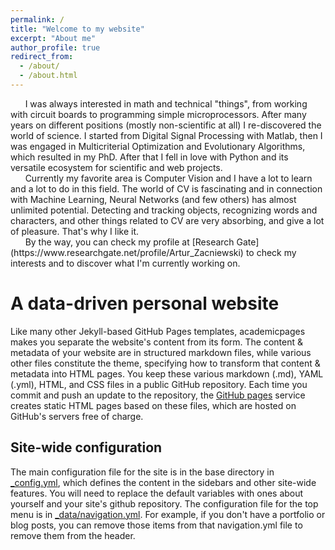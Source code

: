 ```yaml
---
permalink: /
title: "Welcome to my website"
excerpt: "About me"
author_profile: true
redirect_from: 
  - /about/
  - /about.html
---
```


<div style="text-justify">&nbsp;&nbsp;&nbsp;&nbsp;&nbsp;&nbsp;I was always interested in math and technical "things", from working with circuit boards to programming simple microprocessors. After many years on different positions (mostly non-scientific at all) I re-discovered the world of science. I started from Digital Signal Processing with Matlab, then I was engaged in Multicriterial Optimization and Evolutionary Algorithms, which resulted in my PhD. After that I fell in love with Python and its versatile ecosystem for scientific and web projects.</div>

<div style="text-justify">&nbsp;&nbsp;&nbsp;&nbsp;&nbsp;&nbsp;Currently my favorite area is Computer Vision and I have a lot to learn and a lot to do in this field. The world of CV is fascinating and in connection with Machine Learning, Neural Networks (and few others) has almost unlimited potential. Detecting and tracking objects, recognizing words and characters, and other things related to CV are very absorbing, and give a lot of pleasure. That's why I like it.</div>

<div style="text-justify">&nbsp;&nbsp;&nbsp;&nbsp;&nbsp;&nbsp;By the way, you can check my profile at [Research Gate](https://www.researchgate.net/profile/Artur_Zacniewski) to check my interests and to discover what I'm currently working on.</div>

A data-driven personal website
======
Like many other Jekyll-based GitHub Pages templates, academicpages makes you separate the website's content from its form. The content & metadata of your website are in structured markdown files, while various other files constitute the theme, specifying how to transform that content & metadata into HTML pages. You keep these various markdown (.md), YAML (.yml), HTML, and CSS files in a public GitHub repository. Each time you commit and push an update to the repository, the [GitHub pages](https://pages.github.com/) service creates static HTML pages based on these files, which are hosted on GitHub's servers free of charge.


Site-wide configuration
------
The main configuration file for the site is in the base directory in [_config.yml](https://github.com/academicpages/academicpages.github.io/blob/master/_config.yml), which defines the content in the sidebars and other site-wide features. You will need to replace the default variables with ones about yourself and your site's github repository. The configuration file for the top menu is in [_data/navigation.yml](https://github.com/academicpages/academicpages.github.io/blob/master/_data/navigation.yml). For example, if you don't have a portfolio or blog posts, you can remove those items from that navigation.yml file to remove them from the header. 



